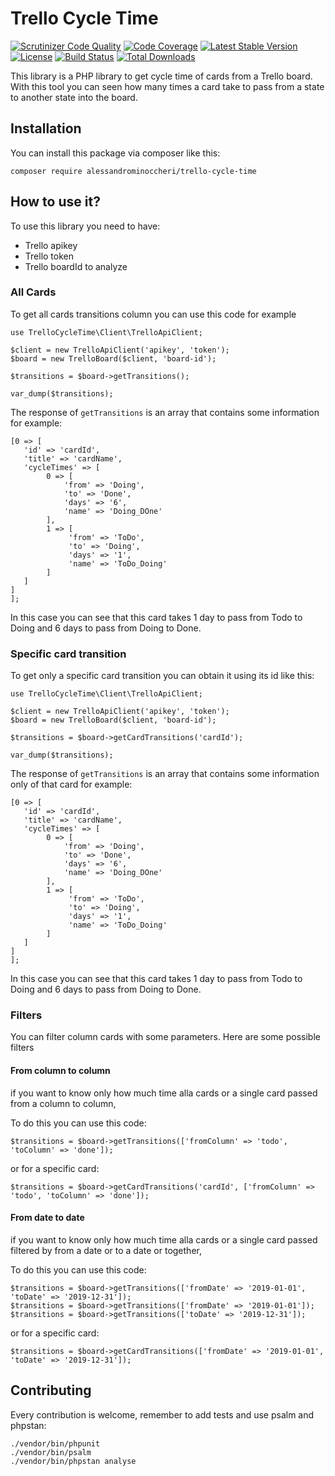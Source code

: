 # Trello Cycle Time

[![Scrutinizer Code Quality](https://scrutinizer-ci.com/g/AlessandroMinoccheri/trello-cycle-time/badges/quality-score.png?b=master)](https://scrutinizer-ci.com/g/AlessandroMinoccheri/trello-cycle-time/?branch=master)
[![Code Coverage](https://scrutinizer-ci.com/g/AlessandroMinoccheri/trello-cycle-time/badges/coverage.png?b=master)](https://scrutinizer-ci.com/g/AlessandroMinoccheri/trello-cycle-time/?branch=master)
[![Latest Stable Version](https://poser.pugx.org/alessandrominoccheri/trello-cycle-time/v/stable.svg)](https://packagist.org/packages/alessandrominoccheri/trello-cycle-time)
[![License](https://poser.pugx.org/alessandrominoccheri/trello-cycle-time/license.svg)](https://packagist.org/packages/alessandrominoccheri/trello-cycle-time)
[![Build Status](https://api.travis-ci.org/AlessandroMinoccheri/trello-cycle-time.png)](https://travis-ci.org/AlessandroMinoccheri/trello-cycle-time)
[![Total Downloads](https://poser.pugx.org/alessandrominoccheri/trello-cycle-time/d/total.png)](https://packagist.org/packages/alessandrominoccheri/trello-cycle-time)

This library is a PHP library to get cycle time of cards from a Trello board.
With this tool you can seen how many times a card take to pass from a state to another state into the board.

## Installation

You can install this package via composer like this:

```
composer require alessandrominoccheri/trello-cycle-time
``` 

## How to use it?

To use this library you need to have: 
* Trello apikey
* Trello token
* Trello boardId to analyze

### All Cards

To get all cards transitions column you can use this code for example


```
use TrelloCycleTime\Client\TrelloApiClient;

$client = new TrelloApiClient('apikey', 'token');
$board = new TrelloBoard($client, 'board-id');

$transitions = $board->getTransitions();

var_dump($transitions);

```

The response of ```getTransitions``` is an array that contains some information for example:

```
[0 => [
   'id' => 'cardId',
   'title' => 'cardName',
   'cycleTimes' => [
        0 => [
            'from' => 'Doing',
            'to' => 'Done',
            'days' => '6',
            'name' => 'Doing_DOne'
        ],
        1 => [
             'from' => 'ToDo',
             'to' => 'Doing',
             'days' => '1',
             'name' => 'ToDo_Doing'
        ]
   ]
]
];
```

In this case you can see that this card takes 1 day to pass from Todo to Doing and 6 days to pass from Doing to Done.

### Specific card transition

To get only a specific card transition you can obtain it using its id like this:


```
use TrelloCycleTime\Client\TrelloApiClient;

$client = new TrelloApiClient('apikey', 'token');
$board = new TrelloBoard($client, 'board-id');

$transitions = $board->getCardTransitions('cardId');

var_dump($transitions);

```

The response of ```getTransitions``` is an array that contains some information only of that card for example:

```
[0 => [
   'id' => 'cardId',
   'title' => 'cardName',
   'cycleTimes' => [
        0 => [
            'from' => 'Doing',
            'to' => 'Done',
            'days' => '6',
            'name' => 'Doing_DOne'
        ],
        1 => [
             'from' => 'ToDo',
             'to' => 'Doing',
             'days' => '1',
             'name' => 'ToDo_Doing'
        ]
   ]
]
];
```

In this case you can see that this card takes 1 day to pass from Todo to Doing and 6 days to pass from Doing to Done.


### Filters

You can filter column cards with some parameters.
 Here are some possible filters
 

#### From column to column 
if you want to know only how much time alla cards or a single card passed from a column to column,
 
To do this you can use this code:

```
$transitions = $board->getTransitions(['fromColumn' => 'todo', 'toColumn' => 'done']);
```

or for a specific card:

```
$transitions = $board->getCardTransitions('cardId', ['fromColumn' => 'todo', 'toColumn' => 'done']);
```

#### From date to date 
if you want to know only how much time alla cards or a single card passed filtered by from a date or to a date or together,
 
To do this you can use this code:

```
$transitions = $board->getTransitions(['fromDate' => '2019-01-01', 'toDate' => '2019-12-31']);
$transitions = $board->getTransitions(['fromDate' => '2019-01-01']);
$transitions = $board->getTransitions(['toDate' => '2019-12-31']);

```

or for a specific card:

```
$transitions = $board->getCardTransitions(['fromDate' => '2019-01-01', 'toDate' => '2019-12-31']);
```

## Contributing

Every contribution is welcome, remember to add tests and use psalm and phpstan:

```
./vendor/bin/phpunit
./vendor/bin/psalm
./vendor/bin/phpstan analyse
```
